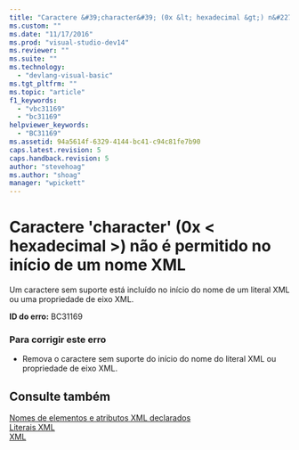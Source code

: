 ```yaml
---
title: "Caractere &#39;character&#39; (0x &lt; hexadecimal &gt;) n&#227;o &#233; permitido no in&#237;cio de um nome XML | Microsoft Docs"
ms.custom: ""
ms.date: "11/17/2016"
ms.prod: "visual-studio-dev14"
ms.reviewer: ""
ms.suite: ""
ms.technology: 
  - "devlang-visual-basic"
ms.tgt_pltfrm: ""
ms.topic: "article"
f1_keywords: 
  - "vbc31169"
  - "bc31169"
helpviewer_keywords: 
  - "BC31169"
ms.assetid: 94a5614f-6329-4144-bc41-c94c81fe7b90
caps.latest.revision: 5
caps.handback.revision: 5
author: "stevehoag"
ms.author: "shoag"
manager: "wpickett"
---
```

# Caractere &#39;character&#39; (0x &lt; hexadecimal &gt;) n&#227;o &#233; permitido no in&#237;cio de um nome XML
Um caractere sem suporte está incluído no início do nome de um literal XML ou uma propriedade de eixo XML.  
  
 **ID do erro:** BC31169  
  
### Para corrigir este erro  
  
-   Remova o caractere sem suporte do início do nome do literal XML ou propriedade de eixo XML.  
  
## Consulte também  
 [Nomes de elementos e atributos XML declarados](../../visual-basic/programming-guide/language-features/xml/names-of-declared-xml-elements-and-attributes.md)   
 [Literais XML](../../visual-basic/language-reference/xml-literals/index.md)   
 [XML](../../visual-basic/programming-guide/language-features/xml/index.md)
